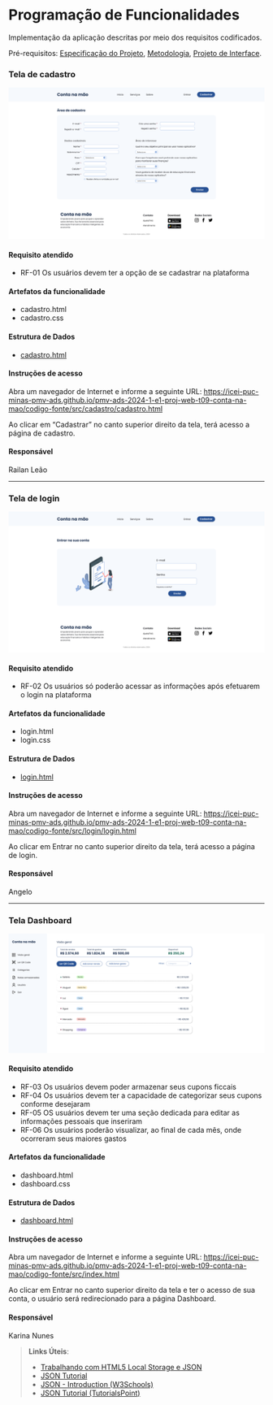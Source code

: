 # Programação de Funcionalidades

Implementação da aplicação descritas por meio dos requisitos codificados. 

Pré-requisitos: <a href="https://github.com/ICEI-PUC-Minas-PMV-ADS/pmv-ads-2024-1-e1-proj-web-t09-conta-na-mao/blob/main/documentos/02-Especifica%C3%A7%C3%A3o%20do%20Projeto.md"> Especificação do Projeto</a></span>, <a href="https://github.com/ICEI-PUC-Minas-PMV-ADS/pmv-ads-2024-1-e1-proj-web-t09-conta-na-mao/blob/main/documentos/03-Metodologia.md"> Metodologia</a>, <a href="https://github.com/ICEI-PUC-Minas-PMV-ADS/pmv-ads-2024-1-e1-proj-web-t09-conta-na-mao/blob/main/documentos/04-Projeto%20de%20Interface.md"> Projeto de Interface</a>.

### Tela de cadastro

![Tela de cadastro versão Desktop](./img/prototypes/cadastroo.png)


#### Requisito atendido

- RF-01	Os usuários devem ter a opção de se cadastrar na plataforma


#### Artefatos da funcionalidade

- cadastro.html
- cadastro.css


#### Estrutura de Dados

- <a href="../codigo-fonte/src/cadastro/cadastro.html">cadastro.html</a>


#### Instruções de acesso

Abra um navegador de Internet e informe a seguinte URL: https://icei-puc-minas-pmv-ads.github.io/pmv-ads-2024-1-e1-proj-web-t09-conta-na-mao/codigo-fonte/src/cadastro/cadastro.html

Ao clicar em “Cadastrar” no canto superior direito da tela, terá acesso a página de cadastro.


#### Responsável

Railan Leão


<hr>

### Tela de login

![Tela de login versão Desktop](./img/prototypes/login.png)


#### Requisito atendido

- RF-02	Os usuários só poderão acessar as informações após efetuarem o login na plataforma


#### Artefatos da funcionalidade

- login.html
- login.css


#### Estrutura de Dados

- <a href="../codigo-fonte/src/login/login.html">login.html</a>


#### Instruções de acesso

Abra um navegador de Internet e informe a seguinte URL: https://icei-puc-minas-pmv-ads.github.io/pmv-ads-2024-1-e1-proj-web-t09-conta-na-mao/codigo-fonte/src/login/login.html

Ao clicar em Entrar no canto superior direito da tela, terá acesso a página de login.


#### Responsável

Angelo

<hr>

### Tela Dashboard

![Tela dashboard versão Desktop](./img/prototypes/visao-geral.png)


#### Requisito atendido

- RF-03	Os usuários devem poder armazenar seus cupons ficcais
- RF-04	Os usuários devem ter a capacidade de categorizar seus cupons conforme desejaram
- RF-05	OS usuários devem ter uma seção dedicada para editar as informações pessoais que inseriram
- RF-06	Os usuários poderão visualizar, ao final de cada mês, onde ocorreram seus maiores gastos

#### Artefatos da funcionalidade

- dashboard.html
- dashboard.css


#### Estrutura de Dados

- <a href="../codigo-fonte/src/dashboard/dashboard.html">dashboard.html</a>


#### Instruções de acesso

Abra um navegador de Internet e informe a seguinte URL: https://icei-puc-minas-pmv-ads.github.io/pmv-ads-2024-1-e1-proj-web-t09-conta-na-mao/codigo-fonte/src/index.html

Ao clicar em Entrar no canto superior direito da tela e ter o acesso de sua conta, o usuário será redirecionado para a página Dashboard.


#### Responsável

Karina Nunes


> **Links Úteis**:
> - [Trabalhando com HTML5 Local Storage e JSON](https://www.devmedia.com.br/trabalhando-com-html5-local-storage-e-json/29045)
> - [JSON Tutorial](https://www.w3resource.com/JSON)
> - [JSON - Introduction (W3Schools)](https://www.w3schools.com/js/js_json_intro.asp)
> - [JSON Tutorial (TutorialsPoint)](https://www.tutorialspoint.com/json/index.htm)

